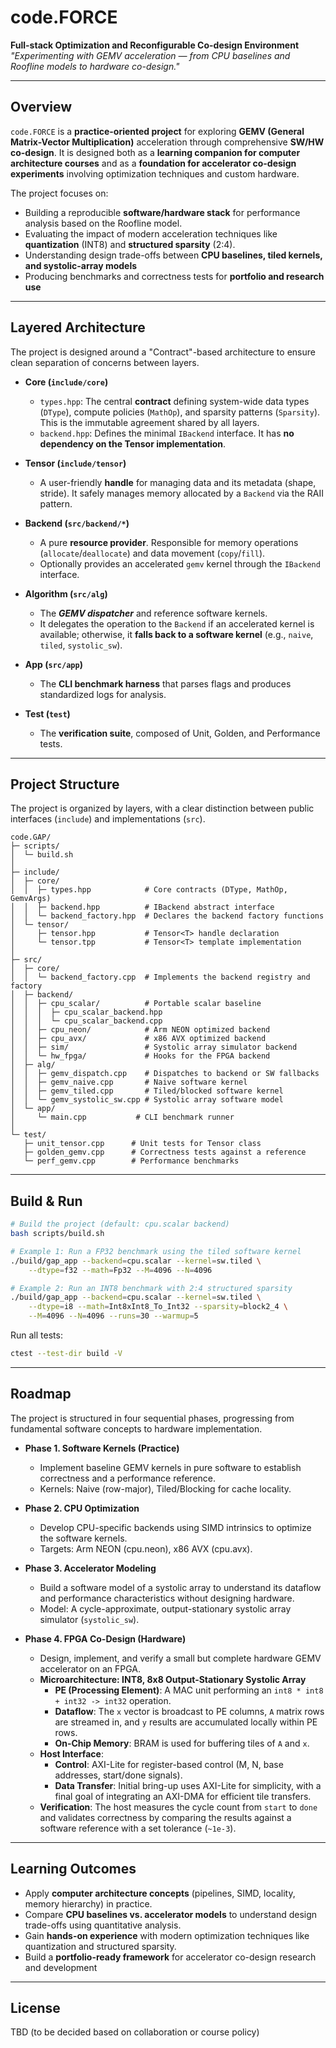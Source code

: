 # **code.FORCE**
**Full-stack Optimization and Reconfigurable Co-design Environment**  
*"Experimenting with GEMV acceleration — from CPU baselines and Roofline models to hardware co-design."*

---

## **Overview**

`code.FORCE` is a **practice-oriented project** for exploring **GEMV (General Matrix-Vector Multiplication)** acceleration through comprehensive **SW/HW co-design**. It is designed both as a **learning companion for computer architecture courses** and as a **foundation for accelerator co-design experiments** involving optimization techniques and custom hardware.

The project focuses on:
- Building a reproducible **software/hardware stack** for performance analysis based on the Roofline model.  
- Evaluating the impact of modern acceleration techniques like **quantization** (INT8) and **structured sparsity** (2:4).
- Understanding design trade-offs between **CPU baselines, tiled kernels, and systolic-array models**  
- Producing benchmarks and correctness tests for **portfolio and research use**

---

## **Layered Architecture**
The project is designed around a "Contract"-based architecture to ensure clean separation of concerns between layers.

- **Core (`include/core`)**  
  - `types.hpp`: The central **contract** defining system-wide data types (`DType`), compute policies (`MathOp`), and sparsity patterns (`Sparsity`). This is the immutable agreement shared by all layers.
  - `backend.hpp`: Defines the minimal `IBackend` interface. It has **no dependency on the Tensor implementation**.

- **Tensor (`include/tensor`)**  
  - A user-friendly **handle** for managing data and its metadata (shape, stride). It safely manages memory allocated by a `Backend` via the RAII pattern.

- **Backend (`src/backend/*`)**  
  - A pure **resource provider**. Responsible for memory operations (`allocate`/`deallocate`) and data movement (`copy`/`fill`).
  - Optionally provides an accelerated `gemv` kernel through the `IBackend` interface.

- **Algorithm (`src/alg`)**  
  - The ***GEMV dispatcher*** and reference software kernels.
  - It delegates the operation to the `Backend` if an accelerated kernel is available; otherwise, it **falls back to a software kernel** (e.g., `naive`, `tiled`, `systolic_sw`).

- **App (`src/app`)**  
  - The **CLI benchmark harness** that parses flags and produces standardized logs for analysis.

- **Test (`test`)**  
  - The **verification suite**, composed of Unit, Golden, and Performance tests.

---

## **Project Structure**
The project is organized by layers, with a clear distinction between public interfaces (`include`) and implementations (`src`).


```
code.GAP/
├─ scripts/
│  └─ build.sh
│
├─ include/
│  ├─ core/
│  │  ├─ types.hpp            # Core contracts (DType, MathOp, GemvArgs)
│  │  ├─ backend.hpp          # IBackend abstract interface
│  │  └─ backend_factory.hpp  # Declares the backend factory functions
│  └─ tensor/
│     ├─ tensor.hpp           # Tensor<T> handle declaration
│     └─ tensor.tpp           # Tensor<T> template implementation
│
├─ src/
│  ├─ core/
│  │  └─ backend_factory.cpp  # Implements the backend registry and factory
│  ├─ backend/
│  │  ├─ cpu_scalar/          # Portable scalar baseline
│  │  │  ├─ cpu_scalar_backend.hpp
│  │  │  └─ cpu_scalar_backend.cpp
│  │  ├─ cpu_neon/            # Arm NEON optimized backend
│  │  ├─ cpu_avx/             # x86 AVX optimized backend
│  │  ├─ sim/                 # Systolic array simulator backend
│  │  └─ hw_fpga/             # Hooks for the FPGA backend
│  ├─ alg/
│  │  ├─ gemv_dispatch.cpp    # Dispatches to backend or SW fallbacks
│  │  ├─ gemv_naive.cpp       # Naive software kernel
│  │  ├─ gemv_tiled.cpp       # Tiled/blocked software kernel
│  │  └─ gemv_systolic_sw.cpp # Systolic array software model
│  └─ app/
│     └─ main.cpp           # CLI benchmark runner
│
└─ test/
   ├─ unit_tensor.cpp      # Unit tests for Tensor class
   ├─ golden_gemv.cpp      # Correctness tests against a reference
   └─ perf_gemv.cpp        # Performance benchmarks
```

---

## **Build & Run**
```bash
# Build the project (default: cpu.scalar backend)
bash scripts/build.sh

# Example 1: Run a FP32 benchmark using the tiled software kernel
./build/gap_app --backend=cpu.scalar --kernel=sw.tiled \
    --dtype=f32 --math=Fp32 --M=4096 --N=4096

# Example 2: Run an INT8 benchmark with 2:4 structured sparsity
./build/gap_app --backend=cpu.scalar --kernel=sw.tiled \
    --dtype=i8 --math=Int8xInt8_To_Int32 --sparsity=block2_4 \
    --M=4096 --N=4096 --runs=30 --warmup=5
```

Run all tests:

```bash
ctest --test-dir build -V
```

---

## **Roadmap**
The project is structured in four sequential phases, progressing from fundamental software concepts to hardware implementation.

- **Phase 1. Software Kernels (Practice)**
  - Implement baseline GEMV kernels in pure software to establish correctness and a performance reference.
  - Kernels: Naive (row-major), Tiled/Blocking for cache locality.

- **Phase 2. CPU Optimization**
  - Develop CPU-specific backends using SIMD intrinsics to optimize the software kernels.
  - Targets: Arm NEON (cpu.neon), x86 AVX (cpu.avx).

- **Phase 3. Accelerator Modeling**
  - Build a software model of a systolic array to understand its dataflow and performance characteristics without designing hardware.
  - Model: A cycle-approximate, output-stationary systolic array simulator (`systolic_sw`).

- **Phase 4. FPGA Co-Design (Hardware)**
  - Design, implement, and verify a small but complete hardware GEMV accelerator on an FPGA.
  - **Microarchitecture: INT8, 8x8 Output-Stationary Systolic Array**
    - **PE (Processing Element)**: A MAC unit performing an `int8 * int8 + int32 -> int32` operation.
    - **Dataflow**: The `x` vector is broadcast to PE columns, `A` matrix rows are streamed in, and `y` results are accumulated locally within PE rows.
    - **On-Chip Memory**: BRAM is used for buffering tiles of `A` and `x`.
  - **Host Interface**:
    - **Control**: AXI-Lite for register-based control (M, N, base addresses, start/done signals).
    - **Data Transfer**: Initial bring-up uses AXI-Lite for simplicity, with a final goal of integrating an AXI-DMA for efficient tile transfers.
  - **Verification**: The host measures the cycle count from `start` to `done` and validates correctness by comparing the results against a software reference with a set tolerance (`~1e-3`).

---

## **Learning Outcomes**
- Apply **computer architecture concepts** (pipelines, SIMD, locality, memory hierarchy) in practice.
- Compare **CPU baselines vs. accelerator models** to understand design trade-offs using quantitative analysis.
- Gain **hands-on experience** with modern optimization techniques like quantization and structured sparsity.
- Build a **portfolio-ready framework** for accelerator co-design research and development

---

## **License**
TBD (to be decided based on collaboration or course policy)
